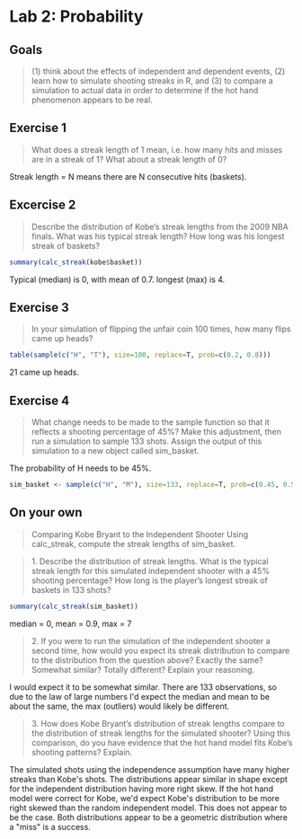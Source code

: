 # Lab 2: Probability

## Goals
> (1) think about the effects of independent and dependent events, (2) learn how to simulate shooting
streaks in R, and (3) to compare a simulation to actual data in order to determine if the hot hand
phenomenon appears to be real.

## Exercise 1
> What does a streak length of 1 mean, i.e. how many hits and misses are in a streak of 1? What about
a streak length of 0?

Streak length = N means there are N consecutive hits (baskets).

## Excercise 2
> Describe the distribution of Kobe’s streak lengths from the 2009 NBA finals. What was his typical
streak length? How long was his longest streak of baskets?

```R
summary(calc_streak(kobe$basket))
```

Typical (median) is 0, with mean of 0.7. longest (max) is 4.

## Exercise 3
> In your simulation of flipping the unfair coin 100 times, how many flips came up heads?

```R
table(sample(c("H", "T"), size=100, replace=T, prob=c(0.2, 0.8)))
```

21 came up heads.

## Exercise 4
> What change needs to be made to the sample function so that it reflects a shooting percentage of
45%? Make this adjustment, then run a simulation to sample 133 shots. Assign the output of this
simulation to a new object called sim\_basket.

The probability of H needs to be 45%.

```R
sim_basket <- sample(c("H", "M"), size=133, replace=T, prob=c(0.45, 0.55))
```

## On your own
> Comparing Kobe Bryant to the Independent Shooter
> Using calc\_streak, compute the streak lengths of sim\_basket.

> 1\. Describe the distribution of streak lengths. What is the typical streak length for this simulated independent shooter with a 45% shooting percentage? How long is the player’s longest streak of baskets in 133 shots?

```R
summary(calc_streak(sim_basket))
```

median = 0, mean = 0.9, max = 7

> 2\. If you were to run the simulation of the independent shooter a second time, how would you expect its streak distribution to compare to the distribution from the question above? Exactly the same? Somewhat similar? Totally different? Explain your reasoning.

I would expect it to be somewhat similar. There are 133 observations, so due to the law of large numbers I'd expect the median and mean to be about the same, the max (outliers) would likely be different.

> 3\. How does Kobe Bryant’s distribution of streak lengths compare to the distribution of streak lengths for the simulated shooter? Using this comparison, do you have evidence that the hot hand model fits Kobe’s shooting patterns? Explain.

The simulated shots using the independence assumption have many higher streaks than Kobe's shots.  The distributions appear similar in shape except for the independent distribution having more right skew. If the hot hand model were correct for Kobe, we'd expect Kobe's distribution to be more right skewed than the random independent model. This does not appear to be the case. Both distributions appear to be a geometric distribution where a "miss" is a success.
